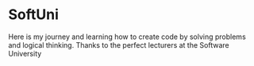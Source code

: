 # SoftUni
Here is my journey and learning how to create code by solving problems and logical thinking. Thanks to the perfect lecturers at the Software University
